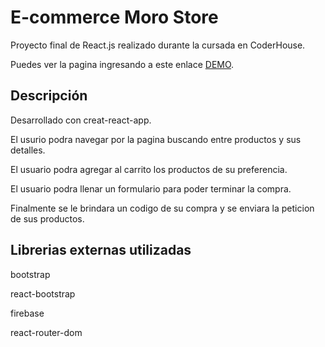 # E-commerce Moro Store

Proyecto final de React.js realizado durante la cursada en CoderHouse.

Puedes ver la pagina ingresando a este enlace [DEMO](https://moro-store.netlify.app/).



## Descripción

Desarrollado con creat-react-app.

El usurio podra navegar por la pagina buscando entre productos y sus detalles.

El usuario podra agregar al carrito los productos de su preferencia.

El usuario podra llenar un formulario para poder terminar la compra.

Finalmente se le brindara un codigo de su compra y se enviara la peticion de sus productos.


## Librerias externas utilizadas

bootstrap

react-bootstrap

firebase

react-router-dom
